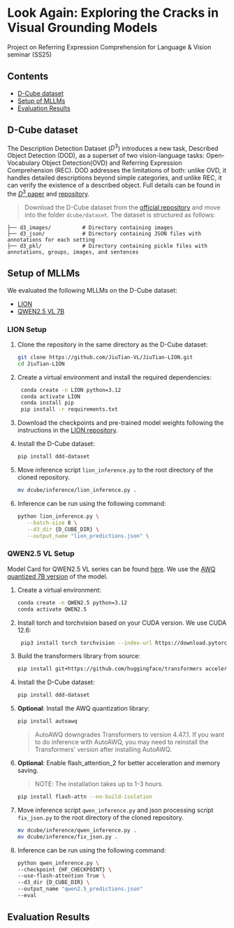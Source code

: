 # Look Again: Exploring the Cracks in Visual Grounding Models

Project on Referring Expression Comprehension for Language &amp; Vision seminar (SS25)

## Contents

- [D-Cube dataset](#d-cube-dataset)
- [Setup of MLLMs](#setup-of-mllms)
- [Evaluation Results](#evaluation-results)

## D-Cube dataset

The Description Detection Dataset ($D^3$) introduces a new task, Described Object
Detection (DOD), as a superset of two vision-language tasks: Open-Vocabulary Object Detection(OVD) and Referring Expression Comprehension (REC). DOD addresses the limitations of both: unlike OVD, it handles detailed descriptions beyond simple categories, and unlike REC, it can verify the existence of a described object. Full details can be found in the [$D^3$ paper](https://arxiv.org/abs/2307.12813) and [repository](https://github.com/shikras/d-cube).

<!-- Add example from dataset -->

> Download the D-Cube dataset from the [official repository](https://github.com/shikras/d-cube?tab=readme-ov-file#download) and move into the folder `dcube/dataset`. The dataset is structured as follows:

```d-cube/
├── d3_images/          # Directory containing images
├── d3_json/            # Directory containing JSON files with annotations for each setting
├── d3_pkl/             # Directory containing pickle files with annotations, groups, images, and sentences
```

## Setup of MLLMs

<!-- File structure to be added -->

We evaluated the following MLLMs on the D-Cube dataset:

- [LION](https://github.com/JiuTian-VL/JiuTian-LION)
- [QWEN2.5 VL 7B](https://github.com/QwenLM/Qwen2.5-VL)

### LION Setup

1. Clone the repository in the same directory as the D-Cube dataset:

   ```bash
   git clone https://github.com/JiuTian-VL/JiuTian-LION.git
   cd JiuTian-LION
   ```

2. Create a virtual environment and install the required dependencies:

   ```bash
    conda create -n LION python=3.12
    conda activate LION
    conda install pip
    pip install -r requirements.txt
   ```

3. Download the checkpoints and pre-trained model weights following the instructions in the [LION repository](https://github.com/JiuTian-VL/JiuTian-LION).

4. Install the D-Cube dataset:

   ```bash
   pip install ddd-dataset
   ```

5. Move inference script `lion_inference.py` to the root directory of the cloned repository.

   ```bash
   mv dcube/inference/lion_inference.py .
   ```

6. Inference can be run using the following command:

   ```bash
   python lion_inference.py \
      --batch-size 8 \
      --d3_dir {D_CUBE_DIR} \
      --output_name "lion_predictions.json" \
   ```

### QWEN2.5 VL Setup

Model Card for QWEN2.5 VL series can be found [here](https://huggingface.co/collections/Qwen/qwen25-vl-6795ffac22b334a837c0f9a5). We use the [AWQ quantized 7B version](https://huggingface.co/Qwen/Qwen2.5-VL-7B-Instruct-AWQ) of the model.

1. Create a virtual environment:

   ```bash
   conda create -n QWEN2.5 python=3.12
   conda activate QWEN2.5
   ```

2. Install torch and torchvision based on your CUDA version. We use CUDA 12.6:

   ```bash
    pip3 install torch torchvision --index-url https://download.pytorch.org/whl/cu126
   ```

3. Build the transformers library from source:

   ```bash
   pip install git+https://github.com/huggingface/transformers accelerate
   ```

4. Install the D-Cube dataset:

   ```bash
   pip install ddd-dataset
   ```

5. **Optional**: Install the AWQ quantization library:

   ```bash
   pip install autoawq
   ```

   > AutoAWQ downgrades Transformers to version 4.47.1. If you want to do inference with AutoAWQ, you may need to reinstall the Transformers’ version after installing AutoAWQ.

6. **Optional**: Enable flash_attention_2 for better acceleration and memory saving.

   > NOTE: The installation takes up to 1-3 hours.

   ```bash
   pip install flash-attn --no-build-isolation
   ```

7. Move inference script `qwen_inference.py` and json processing script `fix_json.py` to the root directory of the cloned repository.

   ```bash
   mv dcube/inference/qwen_inference.py .
   mv dcube/inference/fix_json.py .
   ```

8. Inference can be run using the following command:

   ```bash
   python qwen_inference.py \
   --checkpoint {HF_CHECKPOINT} \
   --use-flash-attention True \
   --d3_dir {D_CUBE_DIR} \
   --output_name "qwen2.5_predictions.json"
   --eval
   ```

## Evaluation Results
